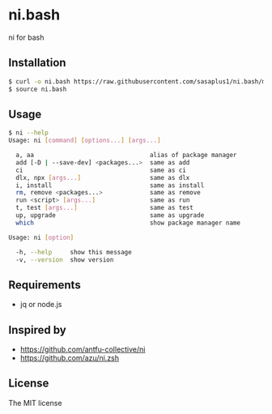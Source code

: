 # ni.bash

ni for bash

## Installation

```bash
$ curl -o ni.bash https://raw.githubusercontent.com/sasaplus1/ni.bash/main/ni.bash
$ source ni.bash
```

## Usage

```bash
$ ni --help
Usage: ni [command] [options...] [args...]

  a, aa                                alias of package manager
  add [-D | --save-dev] <packages...>  same as add
  ci                                   same as ci
  dlx, npx [args...]                   same as dlx
  i, install                           same as install
  rm, remove <packages...>             same as remove
  run <script> [args...]               same as run
  t, test [args...]                    same as test
  up, upgrade                          same as upgrade
  which                                show package manager name

Usage: ni [option]

  -h, --help     show this message
  -v, --version  show version
```

## Requirements

- jq or node.js

## Inspired by

- https://github.com/antfu-collective/ni
- https://github.com/azu/ni.zsh

## License

The MIT license
